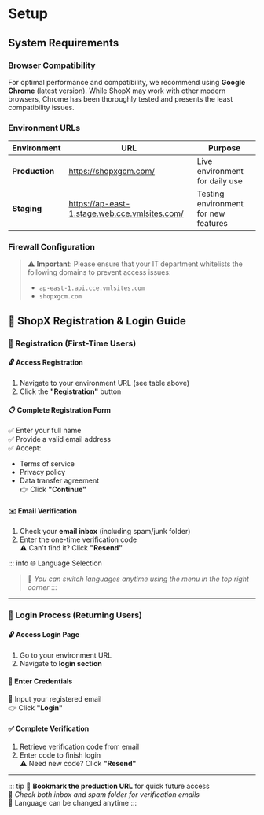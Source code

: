 # Setup

## System Requirements

### Browser Compatibility
For optimal performance and compatibility, we recommend using **Google Chrome** (latest version). While ShopX may work with other modern browsers, Chrome has been thoroughly tested and presents the least compatibility issues.

### Environment URLs

| Environment | URL | Purpose |
|------------|-----|---------|
| **Production** | https://shopxgcm.com/ | Live environment for daily use |
| **Staging** | https://ap-east-1.stage.web.cce.vmlsites.com/ | Testing environment for new features |

### Firewall Configuration
> ⚠️ **Important**: Please ensure that your IT department whitelists the following domains to prevent access issues:
> - `ap-east-1.api.cce.vmlsites.com`
> - `shopxgcm.com`

## 🚀 ShopX Registration & Login Guide

### 📝 Registration (First-Time Users)

#### 🔓 Access Registration
1. Navigate to your environment URL (see table above)
2. Click the **"Registration"** button

#### 📋 Complete Registration Form
✅ Enter your full name  
✅ Provide a valid email address  
✅ Accept:  
   - Terms of service  
   - Privacy policy  
   - Data transfer agreement  
👉 Click **"Continue"**

#### ✉️ Email Verification
1. Check your **email inbox** (including spam/junk folder)
2. Enter the one-time verification code  
⚠️ Can't find it? Click **"Resend"**

::: info 🌐 Language Selection
> 💬 *You can switch languages anytime using the menu in the top right corner*
:::

---

### 🔑 Login Process (Returning Users)

#### 🔓 Access Login Page
1. Go to your environment URL
2. Navigate to **login section**

#### 🔐 Enter Credentials
📧 Input your registered email  
👉 Click **"Login"**

#### ✅ Complete Verification
1. Retrieve verification code from email  
2. Enter code to finish login  
⚠️ Need new code? Click **"Resend"**

---

::: tip
🌟 **Bookmark the production URL** for quick future access  
🔔 *Check both inbox and spam folder for verification emails*  
🔄 Language can be changed anytime
:::
